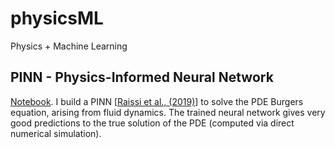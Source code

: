 # physicsML
Physics + Machine Learning

## PINN - Physics-Informed Neural Network
[Notebook](PINN/Physics_informed_neural_network.ipynb).  I build a PINN [[Raissi et al., (2019)](https://www.sciencedirect.com/science/article/pii/S0021999118307125)] to solve the PDE Burgers equation, arising from fluid dynamics.  The trained neural network gives very good predictions to the true solution of the PDE (computed via direct numerical simulation).
